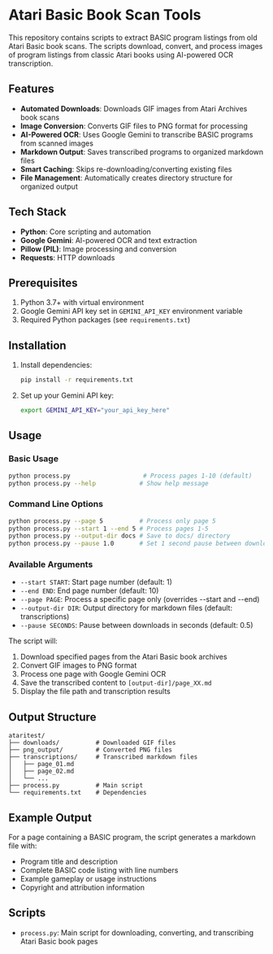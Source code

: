 # Atari Basic Book Scan Tools

This repository contains scripts to extract BASIC program listings from old Atari Basic book scans. The scripts download, convert, and process images of program listings from classic Atari books using AI-powered OCR transcription.

## Features

- **Automated Downloads**: Downloads GIF images from Atari Archives book scans
- **Image Conversion**: Converts GIF files to PNG format for processing
- **AI-Powered OCR**: Uses Google Gemini to transcribe BASIC programs from scanned images
- **Markdown Output**: Saves transcribed programs to organized markdown files
- **Smart Caching**: Skips re-downloading/converting existing files
- **File Management**: Automatically creates directory structure for organized output

## Tech Stack

- **Python**: Core scripting and automation
- **Google Gemini**: AI-powered OCR and text extraction
- **Pillow (PIL)**: Image processing and conversion
- **Requests**: HTTP downloads

## Prerequisites

1. Python 3.7+ with virtual environment
2. Google Gemini API key set in `GEMINI_API_KEY` environment variable
3. Required Python packages (see `requirements.txt`)

## Installation

1. Install dependencies:
   ```bash
   pip install -r requirements.txt
   ```

2. Set up your Gemini API key:
   ```bash
   export GEMINI_API_KEY="your_api_key_here"
   ```

## Usage

### Basic Usage
```bash
python process.py                    # Process pages 1-10 (default)
python process.py --help            # Show help message
```

### Command Line Options
```bash
python process.py --page 5          # Process only page 5
python process.py --start 1 --end 5 # Process pages 1-5
python process.py --output-dir docs # Save to docs/ directory
python process.py --pause 1.0       # Set 1 second pause between downloads
```

### Available Arguments
- `--start START`: Start page number (default: 1)
- `--end END`: End page number (default: 10)  
- `--page PAGE`: Process a specific page only (overrides --start and --end)
- `--output-dir DIR`: Output directory for markdown files (default: transcriptions)
- `--pause SECONDS`: Pause between downloads in seconds (default: 0.5)

The script will:
1. Download specified pages from the Atari Basic book archives
2. Convert GIF images to PNG format
3. Process one page with Google Gemini OCR
4. Save the transcribed content to `[output-dir]/page_XX.md`
5. Display the file path and transcription results

## Output Structure

```
ataritest/
├── downloads/          # Downloaded GIF files
├── png_output/         # Converted PNG files
├── transcriptions/     # Transcribed markdown files
│   ├── page_01.md
│   ├── page_02.md
│   └── ...
├── process.py          # Main script
└── requirements.txt    # Dependencies
```

## Example Output

For a page containing a BASIC program, the script generates a markdown file with:
- Program title and description
- Complete BASIC code listing with line numbers
- Example gameplay or usage instructions
- Copyright and attribution information

## Scripts

- `process.py`: Main script for downloading, converting, and transcribing Atari Basic book pages
